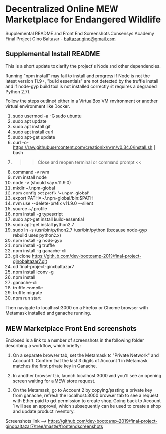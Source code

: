 # Decentralized Online MEW Marketplace for Endangered Wildlife

Supplemental README and Front End Screenshots
Consensys Academy Final Project
Gino Baltazar - baltazar.gino@gmail.com

## Supplemental Install README

This is a short update to clarify the project's Node and other dependencies. 

Running "npm install" may fail to install and progress if Node is not the latest version 11.9+, "build essentials" are not detected by the truffle install and if node-gyp build tool is not installed correctly (it requires a degraded Python 2.7).

Follow the steps outlined either in a VirtualBox VM environment or another virtual environment like Docker.

1. sudo usermod -a -G sudo ubuntu
2. sudo apt update
3. sudo apt install git
4. sudo apt install curl
5. sudo apt-get update
6. curl -o- https://raw.githubusercontent.com/creationix/nvm/v0.34.0/install.sh | bash
7. >> Close and reopen terminal or command prompt <<
8. command -v nvm
9. nvm install node
10. node -v (should say v.11.9.0)
11. mkdir ~/.npm-global
12. npm config set prefix ‘~/.npm-global’
13. export PATH=~/.npm-global/bin:$PATH
14. nvm use --delete-prefix v11.9.0 --silent
15. source ~/.profile
16. npm install -g typescript
17. sudo apt-get install build-essential
18. sudo apt-get install python2.7
19. sudo ln -s /usr/bin/python2.7 /usr/bin/python (because node-gyp rebuild uses python2.x)
20. npm install -g node-gyp
21. npm install -g truffle
22. npm install -g ganache-cli
23. git clone https://github.com/dev-bootcamp-2019/final-project-ginobaltazar7.git
24. cd final-project-ginobaltazar7
25. npm install iconv -g
26. npm install
27. ganache-cli
28. truffle compile
29. truffle migrate
30. npm run start

Then navigate to localhost:3000 on a Firefox or Chrome browser with Metamask installed and ganache running. 

## MEW Marketplace Front End screenshots

Enclosed is a link to a number of screenshots in the following folder describing a workflow, which briefly:

1. On a separate browser tab, set the Metamask to "Private Network" and Account 1. Confirm that the last 3 digits of Account 1 in Metamask matches the first private key in Ganache. 

2. In another browser tab, launch localhost:3000 and you'll see an opening screen waiting for a MEW store request.

3. On the Metamask, go to Account 2 by copying/pasting a private key from ganache, refresh the localhost:3000 browser tab to see a request with Ether paid to get permission to create shop. Going back to Account 1 will see an approval, which subsequently can be used to create a shop and update product inventory.

Screenshots link --> https://github.com/dev-bootcamp-2019/final-project-ginobaltazar7/tree/master/frontendscreenshots



